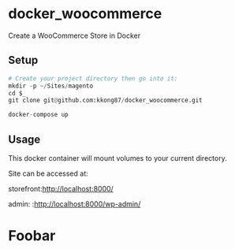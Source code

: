 # docker_woocommerce

Create a WooCommerce Store in Docker

## Setup

```python
# Create your project directory then go into it:
mkdir -p ~/Sites/magento
cd $_
git clone git@github.com:kkong87/docker_woocommerce.git

docker-compose up

```

## Usage
This docker container will mount volumes to your current directory.

Site can be accessed at:

storefront:[http://localhost:8000/](http://localhost:8000/)

admin: :[http://localhost:8000/wp-admin/](http://localhost:8000/wp-admin/)
# Foobar
